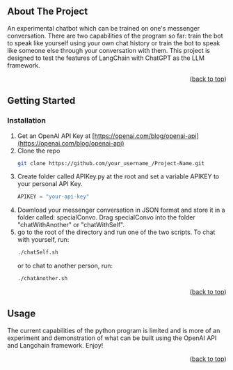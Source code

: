 <!-- Improved compatibility of back to top link: See: https://github.com/othneildrew/Best-README-Template/pull/73 -->
<a name="readme-top"></a>
<!--
*** Thanks for checking out the Best-README-Template. If you have a suggestion
*** that would make this better, please fork the repo and create a pull request
*** or simply open an issue with the tag "enhancement".
*** Don't forget to give the project a star!
*** Thanks again! Now go create something AMAZING! :D
-->



<!-- PROJECT SHIELDS -->
<!--
*** I'm using markdown "reference style" links for readability.
*** Reference links are enclosed in brackets [ ] instead of parentheses ( ).
*** See the bottom of this document for the declaration of the reference variables
*** for contributors-url, forks-url, etc. This is an optional, concise syntax you may use.
*** https://www.markdownguide.org/basic-syntax/#reference-style-links
-->

<!-- ABOUT THE PROJECT -->
## About The Project

An experimental chatbot which can be trained on one's messenger conversation. There are two capabilities of the program so far: train the bot to speak like yourself using your own chat history or train the bot to speak like someone else through your conversation with them. This project is designed to test the features of LangChain with ChatGPT as the LLM framework. 

<p align="right">(<a href="#readme-top">back to top</a>)</p>

<!-- GETTING STARTED -->
## Getting Started

### Installation

1. Get an OpenAI API Key at [https://openai.com/blog/openai-api](https://openai.com/blog/openai-api)
2. Clone the repo
   ```sh
   git clone https://github.com/your_username_/Project-Name.git
   ```
3. Create folder called APIKey.py at the root and set a variable APIKEY to your personal API Key. 
   ```py
   APIKEY = "your-api-key"
   ```
4. Download your messenger conversation in JSON format and store it in a folder called: specialConvo. Drag specialConvo into the folder "chatWithAnother" or "chatWithSelf".
5. go to the root of the directory and run one of the two scripts. To chat with yourself, run:
   ```sh
   ./chatSelf.sh 
   ```
   or to chat to another person, run:
   ```sh
   ./chatAnother.sh 
   ```

<p align="right">(<a href="#readme-top">back to top</a>)</p>



<!-- USAGE EXAMPLES -->
## Usage

The current capabilities of the python program is limited and is more of an experiment and demonstration of what can be built using the OpenAI API and Langchain framework. Enjoy!

<p align="right">(<a href="#readme-top">back to top</a>)</p>
